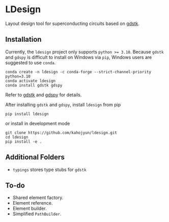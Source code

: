 # LDesign

Layout design tool for superconducting circuits based on
[gdstk](https://github.com/heitzmann/gdstk).


## Installation

Currently, the `ldesign` project only supports `python >= 3.10`.  Because
`gdstk` and `gdspy` is difficult to install on Windows via `pip`, Windows users are
suggested to use `conda`.
```
conda create -n ldesign -c conda-forge --strict-channel-priority python=3.10
conda activate ldesign
conda install gdstk gdspy
```
Refer to [gdstk](https://github.com/heitzmann/gdstk) and
[gdspy](https://github.com/heitzmann/gdspy) for details.


After installing `gdstk` and `gdspy`, install `ldesign` from pip
```
pip install ldesign
```
or install in development mode
```
git clone https://github.com/kahojyun/ldesign.git
cd ldesign
pip install -e .
```


## Additional Folders

* `typings` stores type stubs for `gdstk`



## To-do
* Shared element factory.
* Element reference.
* Element builder.
* Simplified `PathBuilder`.